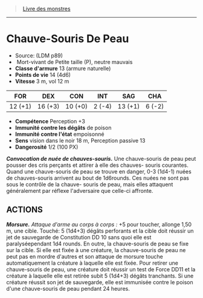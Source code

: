 ﻿> [Livre des monstres](tome_of_beasts.md)

---

# Chauve-Souris De Peau

- Source: (LDM p89)
-  Mort-vivant de Petite taille (P), neutre mauvais
- **Classe d'armure** 13 (armure naturelle)
- **Points de vie** 14 (4d6)
- **Vitesse** 3 m, vol 12 m

|FOR|DEX|CON|INT|SAG|CHA|
|---|---|---|---|---|---|
|12 (+1)|16 (+3)|10 (+0)|2 (-4)|13 (+1)|6 (-2)|

- **Compétence** Perception +3
- **Immunité contre les dégâts** de poison
- **Immunité contre l'état** empoisonné
- **Sens** vision dans le noir 18 m, Perception passive 13
- **Dangerosité** 1/2 (100 PX)

**_Convocation de nuée de chauves-souris._** Une chauve-souris de peau peut pousser des cris perçants et attirer à elle des chauves- souris courantes. Quand une chauve-souris de peau se trouve en danger, 0-3 (1d4-1) nuées de chauves-souris arrivent au bout de 1d6rounds. Ces nuées ne sont pas sous le contrôle de la chauve- souris de peau, mais elles attaquent généralement par réflexe l'adversaire que celle-ci affronte.

## ACTIONS

**_Morsure._** _Attaque d'arme au corps à corps :_ +5 pour toucher, allonge 1,50 m, une cible. Touché: 5 (1d4+3) dégâts perforants et la cible doit réussir un jet de sauvegarde de Constitution DD 10 sans quoi elle est paralyséependant 1d4 rounds. En outre, la chauve-souris de peau se fixe sur la cible. Si elle est fixée à une créature, la chauve-souris de peau ne peut pas en mordre d'autres et son attaque de morsure touche automatiquement la créature à laquelle elle est fixée. Pour retirer une chauve-souris de peau, une créature doit réussir un test de Force DD11 et la créature à laquelle elle est retirée subit 5 (1d4+3) dégâts tranchants. Si une créature réussit son jet de sauvegarde, elle est immunisée contre le poison d'une chauve-souris de peau pendant 24 heures.

